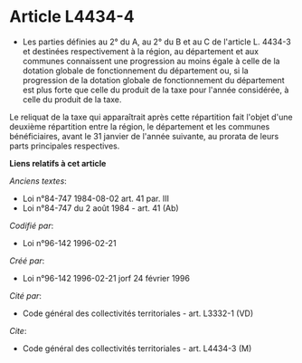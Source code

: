 # Article L4434-4

- Les parties définies au 2° du A, au 2° du B et au C de l'article L. 4434-3 et destinées respectivement à la région, au
département et aux communes connaissent une progression au moins égale à celle de la dotation globale de fonctionnement du
département ou, si la progression de la dotation globale de fonctionnement du département est plus forte que celle du produit
de la taxe pour l'année considérée, à celle du produit de la taxe.

Le reliquat de la taxe qui apparaîtrait après cette répartition fait l'objet d'une deuxième répartition entre la région, le
département et les communes bénéficiaires, avant le 31 janvier de l'année suivante, au prorata de leurs parts principales
respectives.

**Liens relatifs à cet article**

_Anciens textes_:

  - Loi n°84-747 1984-08-02 art. 41 par. III
  - Loi n°84-747 du 2 août 1984 - art. 41 (Ab)

_Codifié par_:

  - Loi n°96-142 1996-02-21

_Créé par_:

  - Loi n°96-142 1996-02-21 jorf 24 février 1996

_Cité par_:

  - Code général des collectivités territoriales - art. L3332-1 (VD)

_Cite_:

  - Code général des collectivités territoriales - art. L4434-3 (M)

